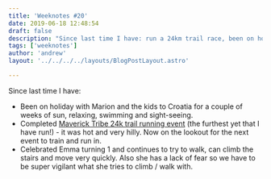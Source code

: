 ```yaml
---
title: 'Weeknotes #20'
date: 2019-06-18 12:48:54
draft: false
description: "Since last time I have: run a 24km trail race, been on holiday to Croatia, celebrated Emma's first birthday."
tags: ['weeknotes']
author: 'andrew'
layout: '../../../../layouts/BlogPostLayout.astro'

---
```

Since last time I have:

*   Been on holiday with Marion and the kids to Croatia for a couple of weeks of sun, relaxing, swimming and sight-seeing.
*   Completed [Maverick Tribe 24k trail running event](https://www.strava.com/activities/2395541069) (the furthest yet that I have run!) - it was hot and very hilly. Now on the lookout for the next event to train and run in.
*   Celebrated Emma turning 1 and continues to try to walk, can climb the stairs and move very quickly. Also she has a lack of fear so we have to be super vigilant what she tries to climb / walk with.
